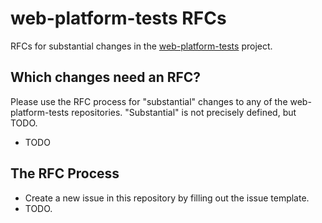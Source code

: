 # web-platform-tests RFCs

RFCs for substantial changes in the
[web-platform-tests](https://github.com/web-platform-tests) project.

## Which changes need an RFC?

Please use the RFC process for "substantial" changes to any of the
web-platform-tests repositories. "Substantial" is not precisely defined, but TODO.

  - TODO

## The RFC Process

  - Create a new issue in this repository by filling out the issue template.
  - TODO.
  
